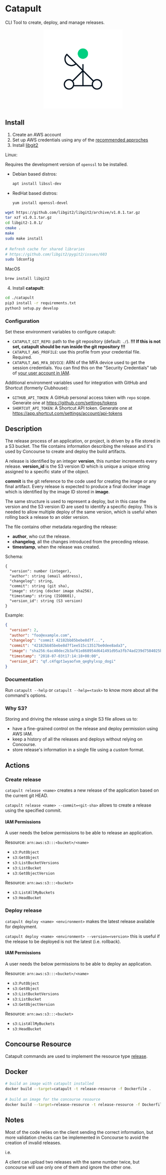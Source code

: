 Catapult
========

CLI Tool to create, deploy, and manage releases.

<p align="center"><img src="media/logo.png" height="256" alt="catapult logo"></p>

Install
-------

1. Create an AWS account
2. Set up AWS credentials using any of the [recommended approches](https://docs.aws.amazon.com/sdk-for-java/v1/developer-guide/setup-credentials.html)
3. Install [libgit2](https://libgit2.github.com/)

Linux:

Requires the development version of `openssl` to be installed.
- Debian based distros:
  ```bash
  apt install libssl-dev
  ```
- RedHat based distros:
  ```bash
  yum install openssl-devel
  ```

```bash
wget https://github.com/libgit2/libgit2/archive/v1.0.1.tar.gz
tar xzf v1.0.1.tar.gz
cd libgit2-1.0.1/
cmake .
make
sudo make install

# Refresh cache for shared libraries
# https://github.com/libgit2/pygit2/issues/603
sudo ldconfig
```

MacOS
```bash
brew install libgit2
```

4. Install **catapult**:

```bash
cd ./catapult
pip3 install -r requirements.txt
python3 setup.py develop
```

### Configuration

Set these environment variables to configure catapult:

* `CATAPULT_GIT_REPO`: path to the git repository (default: `./`).
  **!!! If this is not set, catapult should be run inside the git repository !!!**
* `CATAPULT_AWS_PROFILE`: use this profile from your credential file. Required.
* `CATAPULT_AWS_MFA_DEVICE`: ARN of the MFA device used to get the session credentials. You can find this on the "Security Credentials" tab of [your user account in IAM](https://console.aws.amazon.com/iam/home).

Additional environment variables used for integration with GitHub and Shortcut (formerly Clubhouse):

* `GITHUB_API_TOKEN`: A GitHub personal access token with `repo` scope. Generate one at https://github.com/settings/tokens
* `SHORTCUT_API_TOKEN`: A Shortcut API token. Generate one at https://app.shortcut.com/settings/account/api-tokens


Description
-----------

The release process of an application, or project, is driven by a file
stored in a S3 bucket. The file contains information describing the release
and it's used by Concourse to create and deploy the build artifacts.

A release is identified by an integer **version**, this number increments
every release. **version_id** is the S3 version ID which is unique
a unique string assigned to a specific state of the object.

**commit** is the git reference to the code used for creating
the image or any final artifact. Every release is expected to produce
a final docker image which is identified by the image ID stored in
**image**.

The same structure is used to represent a deploy, but in this case
the version and the S3 version ID are used to identify a specific
deploy. This is needed to allow multiple deploy of the same version,
which is useful when rolling back a release to an older version.

The file contains other metadata regarding the release:

* **author**, who cut the release.
* **changelog**, all the changes introduced from the preceding release.
* **timestamp**, when the release was created.

Schema:

```
{
  "version": number (integer),
  "author": string (email address),
  "changelog": string,
  "commit": string (git sha),
  "image": string (docker image sha256),
  "timestamp": string (ISO8601),
  "version_id": string (S3 version)
}
```

Example:

```json
{
  "version": 2,
  "author": "foo@example.com",
  "changelog": "commit 42182bb85bebe8d7f...",
  "commit": "42182bb85bebe8d7f1ee515c13517be0dee8ada3",
  "image": "sha256:6ac40dec2b3af61e868954d641491d95a3fb74ad239d7584025b930d1f9997bd",
  "timestamp": "2018-07-03t17:14:18+00:00",
  "version_id": "qf.c4fqpt1wyaofxm_qeghylxsp_dogi"
}
```

### Documentation

Run `catapult --help` or `catapult --help=<task>` to know more about
all the command's options.

### Why S3?

Storing and driving the release using a single S3 file allows us to:

* have a fine-grained control on the release and deploy permission using AWS IAM.
* keep a history of all the releases and deploys without relying on Concourse.
* store release's information in a single file using a _custom_ format.

Actions
-------

### Create release

`catapult release <name>` creates a new release of the application based
on the current git HEAD.

`catapult release <name> --commit=<git-sha>` allows to create a release
using the specified commit.

#### IAM Permissions

A user needs the below permissions to be able to release an application.

Resource: `arn:aws:s3:::<bucket>/<name>`

* `s3:PutObject`
* `s3:GetObject`
* `s3:ListBucketVersions`
* `s3:ListBucket`
* `s3:GetObjectVersion`

Resource: `arn:aws:s3:::<bucket>`

* `s3:ListAllMyBuckets`
* `s3:HeadBucket`


### Deploy release

`catapult deploy <name> <environment>` makes the latest release
available for deployment.

`catapult deploy <name> <environment> --version=<version>` this is useful
if the release to be deployed is not the latest (i.e. rollback).

#### IAM Permissions

A user needs the below permissions to be able to deploy an application.

Resource: `arn:aws:s3:::<bucket>/<name>`

* `s3:PutObject`
* `s3:GetObject`
* `s3:ListBucketVersions`
* `s3:ListBucket`
* `s3:GetObjectVersion`

Resource: `arn:aws:s3:::<bucket>`

* `s3:ListAllMyBuckets`
* `s3:HeadBucket`

Concourse Resource
------------------

Catapult commands are used to implement the resource type [release](./resource/README.md).

Docker
------

```bash
# build an image with catapult installed
docker build --target=catapult -t release-resource -f Dockerfile .

# build an image for the concourse resource
docker build --target=release-resource -t release-resource -f Dockerfile .
```

Notes
-----

Most of the code relies on the client sending the correct information,
but more validation checks can be implemented in Concourse
to avoid the creation of invalid releases.

i.e.

A client can upload two releases with the same number twice, but
concourse will use only one of them and ignore the other one.
